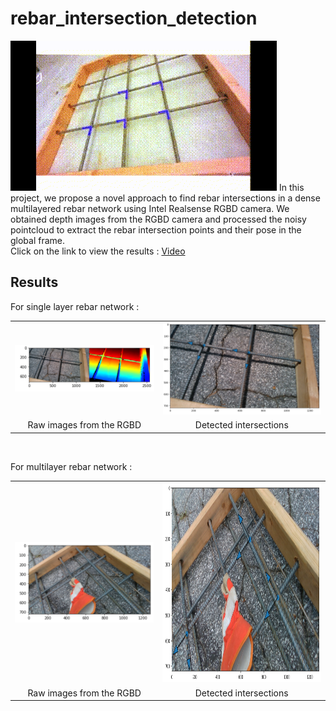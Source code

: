 # rebar_intersection_detection

<img src='images/reb_gif.gif'>
In this project, we propose a novel approach to find rebar intersections in a dense multilayered rebar network using Intel Realsense RGBD camera.
We obtained depth images from the RGBD camera and processed the noisy pointcloud to extract the rebar intersection points and their pose in the global frame.
<br>
Click on the link to view the results : <a href="https://youtu.be/VeuRKfGhZqA"> Video</a>

## Results

For single layer rebar network : <br>

<table>
  <tr>
      <td align = "center"> <img src="./images/raw_image.PNG"> </td>
      <td align = "center"> <img src="./images/int_pose_2d.PNG"> </td>
  </tr>
  <tr>
      <td align = "center"> Raw images from the RGBD</td>
      <td align = "center"> Detected intersections</td>
  </tr>
</table>

<br>

For multilayer rebar network : <br>

<table>
  <tr>
      <td align = "center"> <img src="./images/with_obj_raw.PNG"> </td>
      <td align = "center"> <img src="./images/with_obj_int_pose_2d.PNG" width="500" height="320"> </td>
  </tr>
  <tr>
      <td align = "center"> Raw images from the RGBD</td>
      <td align = "center"> Detected intersections</td>
  </tr>
</table>

